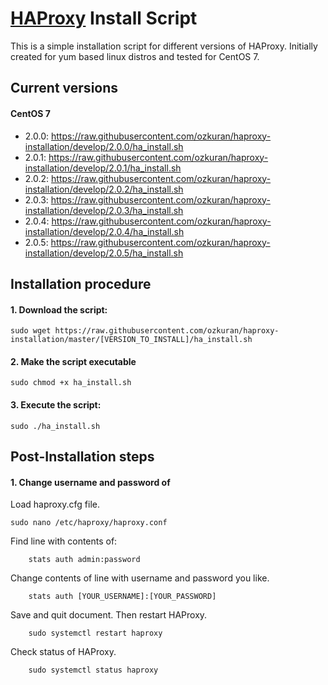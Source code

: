 # [HAProxy](http://www.haproxy.org/ "HAProxy Homepage") Install Script

This is a simple installation script for different versions of HAProxy. Initially created for yum based linux distros and tested for CentOS 7.

## Current versions

#### CentOS 7
- 2.0.0: https://raw.githubusercontent.com/ozkuran/haproxy-installation/develop/2.0.0/ha_install.sh
- 2.0.1: https://raw.githubusercontent.com/ozkuran/haproxy-installation/develop/2.0.1/ha_install.sh
- 2.0.2: https://raw.githubusercontent.com/ozkuran/haproxy-installation/develop/2.0.2/ha_install.sh
- 2.0.3: https://raw.githubusercontent.com/ozkuran/haproxy-installation/develop/2.0.3/ha_install.sh
- 2.0.4: https://raw.githubusercontent.com/ozkuran/haproxy-installation/develop/2.0.4/ha_install.sh
- 2.0.5: https://raw.githubusercontent.com/ozkuran/haproxy-installation/develop/2.0.5/ha_install.sh


## Installation procedure

#### 1. Download the script:
```
sudo wget https://raw.githubusercontent.com/ozkuran/haproxy-installation/master/[VERSION_TO_INSTALL]/ha_install.sh
```
#### 2. Make the script executable
```
sudo chmod +x ha_install.sh
```
#### 3. Execute the script:
```
sudo ./ha_install.sh
```

## Post-Installation steps

#### 1. Change username and password of 
Load haproxy.cfg file.
```
sudo nano /etc/haproxy/haproxy.conf
```
Find line with contents of:
```
    stats auth admin:password
```
Change contents of line with username and password you like.
```
    stats auth [YOUR_USERNAME]:[YOUR_PASSWORD]
```

Save and quit document. Then restart HAProxy.

```
    sudo systemctl restart haproxy
```

Check status of HAProxy.

```
    sudo systemctl status haproxy
```
